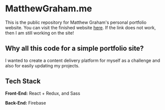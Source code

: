 # MatthewGraham.me
This is the public repository for Matthew Graham's personal portfolio website. You can visit the finished website [here](https://matthewgraham.me/). If the link does not work, then I am still working on the site!

## Why all this code for a simple portfolio site?
I wanted to create a content delivery platform for myself as a challenge and also for easily updating my projects.

## Tech Stack
**Front-End:** React + Redux, and Sass

**Back-End:** Firebase

